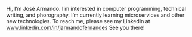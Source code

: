 Hi, I’m José Armando. I’m interested in computer programming, technical writing, and phorography. I’m currently learning microservices and other new technologies.
To reach me, please see my LinkedIn at www.linkedin.com/in/jarmandofernandes
See you there!
